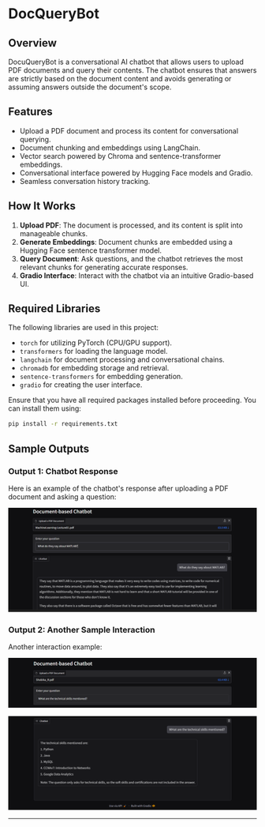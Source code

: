 # DocQueryBot  

## Overview  
DocuQueryBot is a conversational AI chatbot that allows users to upload PDF documents and query their contents. The chatbot ensures that answers are strictly based on the document content and avoids generating or assuming answers outside the document's scope.  

## Features  
- Upload a PDF document and process its content for conversational querying.  
- Document chunking and embeddings using LangChain.  
- Vector search powered by Chroma and sentence-transformer embeddings.  
- Conversational interface powered by Hugging Face models and Gradio.  
- Seamless conversation history tracking.  

## How It Works  
1. **Upload PDF**: The document is processed, and its content is split into manageable chunks.  
2. **Generate Embeddings**: Document chunks are embedded using a Hugging Face sentence transformer model.  
3. **Query Document**: Ask questions, and the chatbot retrieves the most relevant chunks for generating accurate responses.  
4. **Gradio Interface**: Interact with the chatbot via an intuitive Gradio-based UI.


## Required Libraries

The following libraries are used in this project:
- `torch` for utilizing PyTorch (CPU/GPU support).
- `transformers` for loading the language model.
- `langchain` for document processing and conversational chains.
- `chromadb` for embedding storage and retrieval.
- `sentence-transformers` for embedding generation.
- `gradio` for creating the user interface.

Ensure that you have all required packages installed before proceeding. You can install them using:

```bash
pip install -r requirements.txt
```

## Sample Outputs

### Output 1: Chatbot Response
Here is an example of the chatbot's response after uploading a PDF document and asking a question:

![Sample Output 1](images/output1.png)

### Output 2: Another Sample Interaction
Another interaction example:

![Sample Output 2 - Image 1](images/output2_1.png)

![Sample Output 2 - Image 2](images/output2_2.png)

---
